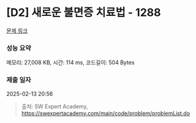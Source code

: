 # [D2] 새로운 불면증 치료법 - 1288 

[문제 링크](https://swexpertacademy.com/main/code/problem/problemDetail.do?contestProbId=AV18_yw6I9MCFAZN) 

### 성능 요약

메모리: 27,008 KB, 시간: 114 ms, 코드길이: 504 Bytes

### 제출 일자

2025-02-13 20:56



> 출처: SW Expert Academy, https://swexpertacademy.com/main/code/problem/problemList.do